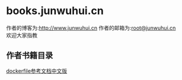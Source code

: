 # books.junwuhui.cn
作者的博客为:<http://www.junwuhui.cn>
作者的邮箱为:<root@junwuhui.cn>  
欢迎大家指教
## 作者书籍目录
[dockerfile参考文档中文版](http://books.junwuhui.cn/dockerfile_zh/)
